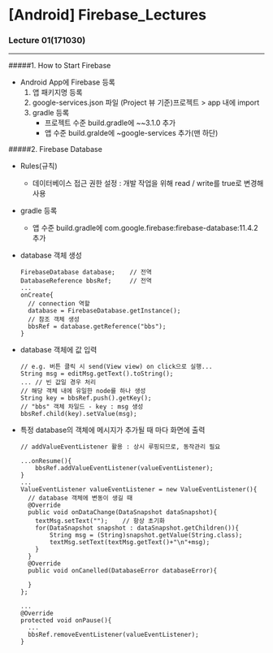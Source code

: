 # [Android] Firebase_Lectures
### Lecture 01(171030)
- - -

#####1. How to Start Firebase
  * Android App에 Firebase 등록
    1. 앱 패키지명 등록
    2. google-services.json 파일 (Project 뷰 기준)프로젝트 > app 내에 import
    3. gradle 등록
        - 프로젝트 수준 build.gradle에 ~~3.1.0 추가
        - 앱 수준 build.gralde에 ~google-services 추가(맨 하단)

#####2. Firebase Database

  * Rules(규칙)
    - 데이터베이스 접근 권한 설정  : 개발 작업을 위해 read / write를 true로 변경해 사용

  * gradle 등록
    - 앱 수준 build.gradle에 com.google.firebase:firebase-database:11.4.2 추가

  * database 객체 생성
    ```
    FirebaseDatabase database;    // 전역
    DatabaseReference bbsRef;     // 전역
    ...
    onCreate{
      // connection 역할
      database = FirebaseDatabase.getInstance();
      // 참조 객체 생성
      bbsRef = database.getReference("bbs");
    }
    ```

  * database 객체에 값 입력
    ```
    // e.g. 버튼 클릭 시 send(View view) on click으로 실행...
    String msg = editMsg.getText().toString();
    ... // 빈 값일 경우 처리
    // 해당 객체 내에 유일한 node를 하나 생성
    String key = bbsRef.push().getKey();
    // "bbs" 객체 차일드 - key : msg 생성
    bbsRef.child(key).setValue(msg);
    ```
  * 특정 database의 객체에 메시지가 추가될 때 마다 화면에 출력
    ```
    // addValueEventListener 활용 : 상시 루핑되므로, 동작관리 필요

    ...onResume(){
        bbsRef.addValueEventListener(valueEventListener);
    }
    ...
    ValueEventListener valueEventListener = new ValueEventListener(){
      // database 객체에 변동이 생길 때
      @Override
      public void onDataChange(DataSnapshot dataSnapshot){
        textMsg.setText("");    // 항상 초기화
        for(DataSnapshot snapshot : dataSnapshot.getChildren()){
            String msg = (String)snapshot.getValue(String.class);
            textMsg.setText(textMsg.getText()+"\n"+msg);
        }
      }
      @Override
      public void onCanelled(DatabaseError databaseError){

      }
    };

    ...
    @Override
    protected void onPause(){
      ...
      bbsRef.removeEventListener(valueEventListener);
    }
    ```
